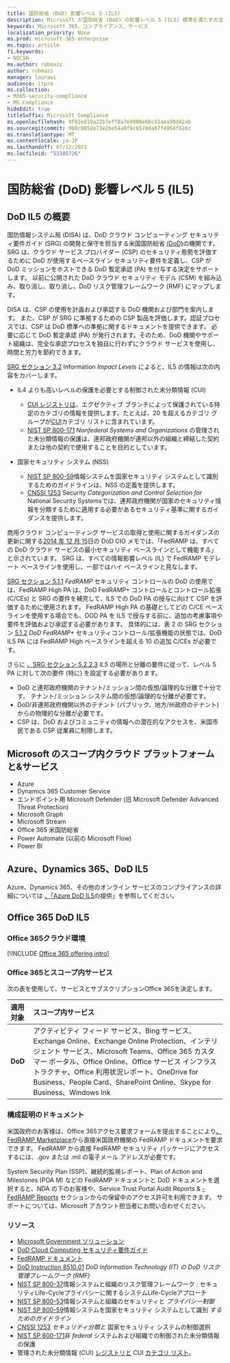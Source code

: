 ```yaml
---
title: 国防総省 (DoD) 影響レベル 5 (IL5)
description: Microsoft が国防総省 (DoD) の影響レベル 5 (IL5) 標準を満たす方法について説明します。
keywords: Microsoft 365、コンプライアンス、サービス
localization_priority: None
ms.prod: microsoft-365-enterprise
ms.topic: article
f1.keywords:
- NOCSH
ms.author: robmazz
author: robmazz
manager: laurawi
audience: itpro
ms.collection:
- M365-security-compliance
- MS-Compliance
hideEdit: true
titleSuffix: Microsoft Compliance
ms.openlocfilehash: 9f92ed19a22b7eff8a7e9988e66c51aea90d42ab
ms.sourcegitcommit: 9b0c8852e73e2be54a0f9c6570da67f4964f616c
ms.translationtype: MT
ms.contentlocale: ja-JP
ms.lasthandoff: 07/12/2021
ms.locfileid: "53385726"
---
```

# <a name="department-of-defense-dod-impact-level-5-il5"></a>国防総省 (DoD) 影響レベル 5 (IL5)

## <a name="dod-il5-overview"></a>DoD IL5 の概要

国防情報システム局 (DISA) は、DoD クラウド コンピューティング セキュリティ要件ガイド (SRG) の開発と保守を担当する米国国防総省 [(DoD)](https://dl.dod.cyber.mil/wp-content/uploads/cloud/SRG/index.html)の機関です。 SRG は、クラウド サービス プロバイダー (CSP) のセキュリティ態勢を評価するために DoD が使用するベースライン セキュリティ要件を定義し、CSP が DoD ミッションをホストできる DoD 暫定承認 (PA) を付与する決定をサポートします。 以前に公開された DoD クラウド セキュリティ モデル (CSM) を組み込み、取り消し、取り消し、DoD リスク管理フレームワーク (RMF) にマップします。

DISA は、CSP の使用を計画および承認する DoD 機関および部門を案内します。 また、CSP が SRG に準拠するための CSP 製品を評価します。認証プロセスでは、CSP は DoD 標準への準拠に関するドキュメントを提供できます。 必要に応じて DoD 暫定承認 (PA) が発行されます。そのため、DoD 機関やサポート組織は、完全な承認プロセスを独自に行わずにクラウド サービスを使用し、時間と労力を節約できます。

[SRG セクション 3.2](https://dl.dod.cyber.mil/wp-content/uploads/cloud/SRG/index.html#3.2InformationImpactLevels) Information *Impact Levels* によると、IL5 の情報は次の内容をカバーします。

- IL4 よりも高いレベルの保護を必要とする制御された未分類情報 (CUI)
    - [CUI レジストリは](https://www.archives.gov/cui)、エグゼクティブ ブランチによって保護されている特定のカテゴリの情報を提供します。たとえば、20 を超えるカテゴリ グループが[CUI](https://www.archives.gov/cui/registry/category-list)カテゴリ リストに含まれています。
    - [NIST SP 800-171](https://csrc.nist.gov/publications/detail/sp/800-171/rev-2/final) *Nonfederal Systems and Organizations* の管理された未分類情報の保護は、連邦政府機関が連邦以外の組織と締結した契約または他の契約で使用することを目的としています。

- 国家セキュリティ システム (NSS)
    - [NIST SP 800-59](https://nvlpubs.nist.gov/nistpubs/Legacy/SP/nistspecialpublication800-59.pdf)情報システムを国家セキュリティ システムとして識別するためのガイドラインは、NSS の定義を提供します。
    - [CNSSI 1253](https://www.dcsa.mil/portals/91/documents/ctp/nao/CNSSI_No1253.pdf) Security *Categorization and Control Selection for* National Security Systemsでは、連邦政府機関が国家のセキュリティ情報を分類するために適用する必要があるセキュリティ基準に関するガイダンスを提供します。

商用クラウド コンピューティング サービスの取得と使用に関するガイダンスの更新に関する[2014 年 12 月 15](https://www.esi.mil/contentview.aspx?id=585)日の DoD CIO メモでは、「FedRAMP は、すべての DoD クラウド サービスの最小セキュリティ ベースラインとして機能する」と示されています。 SRG は、すべての情報影響レベル (IL) で FedRAMP モデレート ベースラインを使用し、一部ではハイ ベースラインと見なします。

[SRG セクション 5.1.1](https://dl.dod.cyber.mil/wp-content/uploads/cloud/SRG/index.html#5SECURITYREQUIREMENTS) *FedRAMP* セキュリティ コントロールの DoD の使用では、FedRAMP High PA は、DoD FedRAMP+ コントロールとコントロール拡張 (C/CEs) と SRG の要件を補完して、IL5 での DoD PA の授与に向けて CSP を評価するために使用されます。 FedRAMP High PA の基礎としてどの C/CE ベースラインを使用する場合でも、DOD PA を IL5 で授与する前に、追加の考慮事項や要件を評価および承認する必要があります。 具体的には、表 2 の SRG セクション [5.1.2](https://dl.dod.cyber.mil/wp-content/uploads/cloud/SRG/index.html#5SECURITYREQUIREMENTS) *DoD FedRAMP+* セキュリティコントロール/拡張機能の状態では、DoD IL5 PA には FedRAMP High ベースラインを超える 10 の追加 C/CEs が必要です。

さらに [、SRG セクション 5.2.2.3](https://dl.dod.cyber.mil/wp-content/uploads/cloud/SRG/index.html#5.2LegalConsiderations) *IL5* の場所と分離の要件に従って、レベル 5 PA に対して次の要件 (特に) を設定する必要があります。

- DoD と連邦政府機関のテナント/ミッション間の仮想/論理的な分離で十分です。 テナント/ミッション システム間の仮想/論理的な分離が必要です。
- DoD/非連邦政府機関以外のテナント (パブリック、地方/州政府のテナント) からの物理的な分離が必要です。
- CSP は、DoD およびコミュニティの情報への潜在的なアクセスを、米国市民である CSP 従業員に制限します。

## <a name="microsoft-in-scope-cloud-platforms--services"></a>Microsoft のスコープ内クラウド プラットフォームと&サービス

- Azure
- Dynamics 365 Customer Service
- エンドポイント用 Microsoft Defender (旧 Microsoft Defender Advanced Threat Protection)
- Microsoft Graph
- Microsoft Stream
- Office 365 米国防総省
- Power Automate (以前の Microsoft Flow)
- Power BI

## <a name="azure-dynamics-365-and-dod-il5"></a>Azure、Dynamics 365、DoD IL5

Azure、Dynamics 365、その他のオンライン サービスのコンプライアンスの詳細については [、「Azure DoD IL5](/azure/compliance/offerings/offering-dod-il5)の提供」を参照してください。

## <a name="office-365-and-dod-il5"></a>Office 365 DoD IL5

### <a name="office-365-cloud-environments"></a>Office 365クラウド環境

[!INCLUDE [Office 365 offering intro](../includes/o365-offering-introduction.md)]

### <a name="office-365-applicability-and-in-scope-services"></a>Office 365とスコープ内サービス

次の表を使用して、サービスとサブスクリプションOffice 365を決定します。

| **適用対象** | **スコープ内サービス** |
|:------------------|:----------------------|
| **DoD** | アクティビティ フィード サービス、Bing サービス、Exchange Online、Exchange Online Protection、インテリジェント サービス、Microsoft Teams、Office 365 カスタマー ポータル、Office Online、Office サービス インフラストラクチャ、Office 利用状況レポート、OneDrive for Business、People Card、SharePoint Online、Skype for Business、Windows Ink |

### <a name="attestation-documents"></a>構成証明のドキュメント

米国政府のお客様は、Office 365アクセス要求フォームを提出することにより[、FedRAMP Marketplace](https://marketplace.fedramp.gov/#!/products?sort=productName&productNameSearch=azure)から直接米国政府機関の FedRAMP ドキュメントを要求できます。 FedRAMP から直接 FedRAMP セキュリティ パッケージにアクセスするには、.gov または .mil の電子メール アドレスが必要です。

System Security Plan (SSP)、継続的監視レポート、Plan of Action and Milestones (POA M) などの FedRAMP ドキュメントと DoD ドキュメントを選択すると、NDA の下のお客様や、Service Trust Portal Audit Reports \& [- FedRAMP Reports](https://servicetrust.microsoft.com/ViewPage/MSComplianceGuideV3) セクションからの保留中のアクセス許可を利用できます。 サポートについては、Microsoft アカウント担当者にお問い合わせください。

### <a name="resources"></a>リソース

- [Microsoft Government ソリューション](https://www.microsoft.com/enterprise/government)
- [DoD Cloud Computing セキュリティ要件ガイド](https://dl.dod.cyber.mil/wp-content/uploads/cloud/SRG/index.html)
- [FedRAMP ドキュメント](https://www.fedramp.gov/documents/)
- [DoD Instruction 8510.01](https://www.esd.whs.mil/Portals/54/Documents/DD/issuances/dodi/851001p.pdf) *DoD Information Technology (IT) の DoD リスク管理フレームワーク (RMF)*
- [NIST SP 800-37](https://csrc.nist.gov/publications/detail/sp/800-37/rev-2/final)情報システムと組織のリスク管理フレームワーク *:* セキュリティLife-Cycleプライバシーに関するシステムLife-Cycleアプローチ
- [NIST SP 800-53](https://csrc.nist.gov/Projects/risk-management/sp800-53-controls/release-search#!/800-53)情報システムと組織のセキュリティと *プライバシー制御*
- [NIST SP 800-59](https://nvlpubs.nist.gov/nistpubs/Legacy/SP/nistspecialpublication800-59.pdf)情報システムを国家セキュリティ システムとして識別 *するためのガイドライン*
- [CNSSI 1253](https://www.dcsa.mil/portals/91/documents/ctp/nao/CNSSI_No1253.pdf) *セキュリティ分類と* 国家セキュリティ システムの制御選択
- [NIST SP 800-171](https://csrc.nist.gov/publications/detail/sp/800-171/rev-2/final)非 *federal* システムおよび組織での制御された未分類情報の保護
- 管理された未分類情報 (CUI) [レジストリと](https://www.archives.gov/cui) CUI [カテゴリ リスト](https://www.archives.gov/cui/registry/category-list)。
